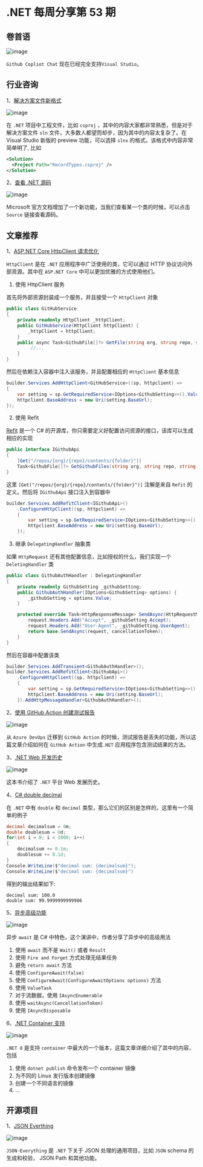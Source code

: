 # .NET 每周分享第 53 期

## 卷首语

![image](https://github.com/DotNETWeekly-io/DotNetWeekly/assets/11272110/ffb35c45-aaf6-49f5-a9a5-3711daa0f6bf)

`Github Copliot Chat` 现在已经完全支持`Visual Studio`。

## 行业咨询

1、[解决方案文件新格式](https://www.youtube.com/watch?v=D0MxmDWk4t0&ab_channel=NickChapsas)

![image](https://github.com/DotNETWeekly-io/DotNetWeekly/assets/11272110/a015609a-0e83-4af0-9379-147a36d7b535)

在 `.NET` 项目中工程文件，比如 `csproj` ，其中的内容大家都非常熟悉，但是对于解决方案文件 `sln` 文件，大多数人都望而却步，因为其中的内容太复杂了。在 Visual Studio 新版的 preview 功能，可以选择 `slnx` 的格式，该格式中内容非常简单明了,
比如

```xml
<Solution>
  <Project Path="RecordTypes.csproj" />
</Solution>
```

2、[查看 .NET 源码](https://learn.microsoft.com/en-us/dotnet/api/microsoft.extensions.dependencyinjection.servicecollection?view=dotnet-plat-ext-8.0)

![image](https://github.com/DotNETWeekly-io/DotNetWeekly/assets/11272110/0b9999dc-6045-4276-9ef0-0a1d166b2335)

Microsoft 官方文档增加了一个新功能，当我们查看某一个类的时候，可以点击 `Source` 链接查看源码。

## 文章推荐

1、[ASP.NET Core HttpClient 请求优化](https://www.youtube.com/watch?v=pJDIdIcOH6s&ab_channel=MilanJovanovi%C4%87)

`HttpClient` 是在 `.NET` 应用程序中广泛使用的类，它可以通过 HTTP 协议访问外部资源。其中在 `ASP.NET Core` 中可以更加优雅的方式使用他们。

1. 使用 HttpClient 服务

首先将外部资源封装成一个服务，并且接受一个 `HttpClient` 对象

```csharp
public class GitHubService 
{
    private readonly HttpClient _httpClient;
    public GitHubService(HttpClient httpClient) {
        _httpClient = httpClient;
    }
    public async Task<GithubFile[]?> GetFile(string org, string repo, string folder) {
         //...
    }
}
```

然后在依赖注入容器中注入该服务，并且配置相应的 `HttpClient` 基本信息

```csharp
builder.Services.AddHttpClient<GitHubService>((sp, httpclient) =>
{
    var setting = sp.GetRequiredService<IOptions<GithubSetting>>().Value;
    httpclient.BaseAddress = new Uri(setting.BaseUrl);
});
```

2.  使用 Refit

[Refit](https://github.com/reactiveui/refit) 是一个 C# 的开源库，你只需要定义好配置访问资源的接口，该库可以生成相应的实现

```csharp
public interface IGithubApi
{
    [Get("/repos/{org}/{repo}/contents/{folder}")]
    Task<GithubFile[]?> GetGithubFiles(string org, string repo, string folder);
}
```

这里 `[Get("/repos/{org}/{repo}/contents/{folder}")]` 注解是来自 `Refit` 的定义。然后将 `IGithubApi` 接口注入到容器中

```csharp
builder.Services.AddRefitClient<IGithubApi>()
    .ConfigureHttpClient((sp, httpclient) =>
    {
        var setting = sp.GetRequiredService<IOptions<GithubSetting>>().Value;
        httpclient.BaseAddress = new Uri(setting.BaseUrl);
    });
```

3. 继承 `DelegatingHandler` 抽象类

如果 `HttpRequest` 还有其他配置信息，比如授权的什么，我们实现一个 `DeletingHandler` 类

```csharp
public class GithubAuthHandler : DelegatingHandler
{
    private readonly GithubSetting _githubSetting;
    public GithubAuthHandler(IOptions<GithubSetting> options) {
        _githubSetting = options.Value;
    }

    protected override Task<HttpResponseMessage> SendAsync(HttpRequestMessage request, CancellationToken cancellationToken) {
        request.Headers.Add("Accept", _githubSetting.Accept);
        request.Headers.Add("User-Agent", _githubSetting.UserAgent);
        return base.SendAsync(request, cancellationToken);
    }
}
```

然后在容器中配置该类

```csharp
builder.Services.AddTransient<GithubAuthHandler>();
builder.Services.AddRefitClient<IGithubApi>()
    .ConfigureHttpClient((sp, httpclient) =>
    {
        var setting = sp.GetRequiredService<IOptions<GithubSetting>>().Value;
        httpclient.BaseAddress = new Uri(setting.BaseUrl);
    }).AddHttpMessageHandler<GithubAuthHandler>();
```

2、[使用 GitHub Action 创建测试报告](https://seankilleen.com/2024/03/beautiful-net-test-reports-using-github-actions/)

![image](https://github.com/DotNETWeekly-io/DotNetWeekly/assets/11272110/2dc14090-9963-4cfe-a250-9efcf5ebb97e)

从 `Azure DevOps` 迁移到 `GitHub Action` 的时候，测试报告是丢失的功能，所以这篇文章介绍如何在 `GitHub Action` 中生成`.NET` 应用程序包含测试结果的方法。

3、[.NET Web 开发历史](https://www.irisclasson.com/2024/03/29/the-history-of-.net-web-development-3rd-edition/)

![image](https://github.com/DotNETWeekly-io/DotNetWeekly/assets/11272110/859e6c1e-1706-4015-987a-fd3f3a99fa65)

这本书介绍了 `.NET` 平台 Web 发展历史。

4、[C# double decimal](https://sharplab.io/#v2:C4LgTgrgdgNAJiA1AHwAICYAMBYAUBgRjzzgFMBjASwFsBDAGwAIyq76BnCaxgXkc2oBuEgHsIAI3qlmYyaU7c+mOMNwAzEWAAUlKMEaVe/QQcYAeRgUzWTlRIgCUeAN55G75hRoMFjREoA6AiE3DzhZKV9/fiCVPABfPFQCAE4tABIAIhZvJgUQRmcctgV4zIdVZLSs4oZGfMLaji4yiqA=)

在 `.NET` 中有 `double` 和 `decimal` 类型，那么它们的区别是怎样的，这里有一个简单的例子

```csharp
decimal decimalsum = 0m;
double doublesum = 0d;
for(int i = 0; i < 1000; i++)
{
    decimalsum += 0.1m;
    doublesum += 0.1d;
}
Console.WriteLine($"decimal sum: {decimalsum}");
Console.WriteLine($"decimal sum: {decimalsum}")
```

得到的输出结果如下:

```shell
decimal sum: 100.0
double sum: 99.9999999999986
```

5、[异步高级功能](https://www.youtube.com/watch?v=GQYd6MWKiLI&list=WL&index=1&ab_channel=NDCConferences)

![image](https://github.com/DotNETWeekly-io/DotNetWeekly/assets/11272110/20ca55f0-f4bd-43fd-8ceb-e1607778c858)

异步 `await` 是 C# 中特色，这个演讲中，作者分享了异步中的高级用法

1. 使用 `await` 而不是 `Wait()` 或者 `Result`
2. 使用 `Fire and Forget` 方式处理无结果任务
3. 避免 `return await` 方法
4. 使用 `ConfigureAwait(false)`
5. 使用 `ConfigureAwait(ConfigureAwaitOptions options)` 方法
6. 使用 `ValueTask`
7. 对于流数据，使用 `IAsyncEnumerable`
8. 使用 `waitAsync(CancellationToken)`
9. 使用 `IAsyncDisposable`

6、[.NET Container 支持](https://devblogs.microsoft.com/dotnet/streamline-container-build-dotnet-8/)

![image](https://github.com/DotNETWeekly-io/DotNetWeekly/assets/11272110/d0d66b66-737a-4b8b-a875-bbf02567cfe2)

`.NET 8` 是支持 `container` 中最大的一个版本，这篇文章详细介绍了其中的内容，包括

1. 使用 `dotnet publish` 命令发布一个 container 镜像
2. 为不同的 Linux 发行版本创建镜像
3. 创建一个不同语言的镜像
4. ...

## 开源项目

1、[JSON Everthing](https://github.com/gregsdennis/json-everything)

![image](https://github.com/DotNETWeekly-io/DotNetWeekly/assets/11272110/6e68403c-3ba7-405d-90e5-6f3037b34463)

`JSON-Everything` 是 `.NET` 下关于 JSON 处理的通用项目，比如 `JSON` schema 的生成和校验， JSON Path 和其他功能。